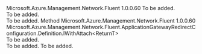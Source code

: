 <Type Name="IWithPathIncluded&lt;ReturnT&gt;" FullName="Microsoft.Azure.Management.Network.Fluent.ApplicationGatewayRedirectConfiguration.Definition.IWithPathIncluded&lt;ReturnT&gt;">
  <TypeSignature Language="C#" Value="public interface IWithPathIncluded&lt;ReturnT&gt;" />
  <TypeSignature Language="ILAsm" Value=".class public interface auto ansi abstract IWithPathIncluded`1&lt;ReturnT&gt;" />
  <TypeSignature Language="DocId" Value="T:Microsoft.Azure.Management.Network.Fluent.ApplicationGatewayRedirectConfiguration.Definition.IWithPathIncluded`1" />
  <TypeSignature Language="VB.NET" Value="Public Interface IWithPathIncluded(Of ReturnT)" />
  <TypeSignature Language="F#" Value="type IWithPathIncluded&lt;'ReturnT&gt; = interface" />
  <AssemblyInfo>
    <AssemblyName>Microsoft.Azure.Management.Network.Fluent</AssemblyName>
    <AssemblyVersion>1.0.0.60</AssemblyVersion>
  </AssemblyInfo>
  <TypeParameters>
    <TypeParameter Name="ReturnT" />
  </TypeParameters>
  <Interfaces />
  <Docs>
    <typeparam name="ReturnT">To be added.</typeparam>
    <summary>To be added.</summary>
    <remarks>To be added.</remarks>
  </Docs>
  <Members>
    <Member MemberName="WithPathIncluded">
      <MemberSignature Language="C#" Value="public Microsoft.Azure.Management.Network.Fluent.ApplicationGatewayRedirectConfiguration.Definition.IWithAttach&lt;ReturnT&gt; WithPathIncluded ();" />
      <MemberSignature Language="ILAsm" Value=".method public hidebysig newslot virtual instance class Microsoft.Azure.Management.Network.Fluent.ApplicationGatewayRedirectConfiguration.Definition.IWithAttach`1&lt;!ReturnT&gt; WithPathIncluded() cil managed" />
      <MemberSignature Language="DocId" Value="M:Microsoft.Azure.Management.Network.Fluent.ApplicationGatewayRedirectConfiguration.Definition.IWithPathIncluded`1.WithPathIncluded" />
      <MemberSignature Language="VB.NET" Value="Public Function WithPathIncluded () As IWithAttach(Of ReturnT)" />
      <MemberSignature Language="F#" Value="abstract member WithPathIncluded : unit -&gt; Microsoft.Azure.Management.Network.Fluent.ApplicationGatewayRedirectConfiguration.Definition.IWithAttach&lt;'ReturnT&gt;" Usage="iWithPathIncluded.WithPathIncluded " />
      <MemberType>Method</MemberType>
      <AssemblyInfo>
        <AssemblyName>Microsoft.Azure.Management.Network.Fluent</AssemblyName>
        <AssemblyVersion>1.0.0.60</AssemblyVersion>
      </AssemblyInfo>
      <ReturnValue>
        <ReturnType>Microsoft.Azure.Management.Network.Fluent.ApplicationGatewayRedirectConfiguration.Definition.IWithAttach&lt;ReturnT&gt;</ReturnType>
      </ReturnValue>
      <Parameters />
      <Docs>
        <summary>To be added.</summary>
        <returns>To be added.</returns>
        <remarks>To be added.</remarks>
      </Docs>
    </Member>
  </Members>
</Type>